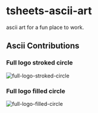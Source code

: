 # tsheets-ascii-art

ascii art for a fun place to work.

## Ascii Contributions

### Full logo stroked circle

![full-logo-stroked-circle](http://i.imgur.com/pnzVKer.png)

### Full logo filled circle

![full-logo-filled-circle](http://i.imgur.com/1MF3Mhd.png)

